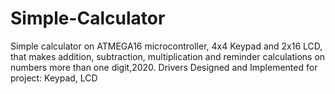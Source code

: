 # Simple-Calculator
Simple calculator on ATMEGA16 microcontroller, 4x4 Keypad and 2x16 LCD, that makes addition, subtraction, multiplication and reminder calculations on numbers more than one digit,2020. Drivers Designed and Implemented for project: Keypad, LCD
